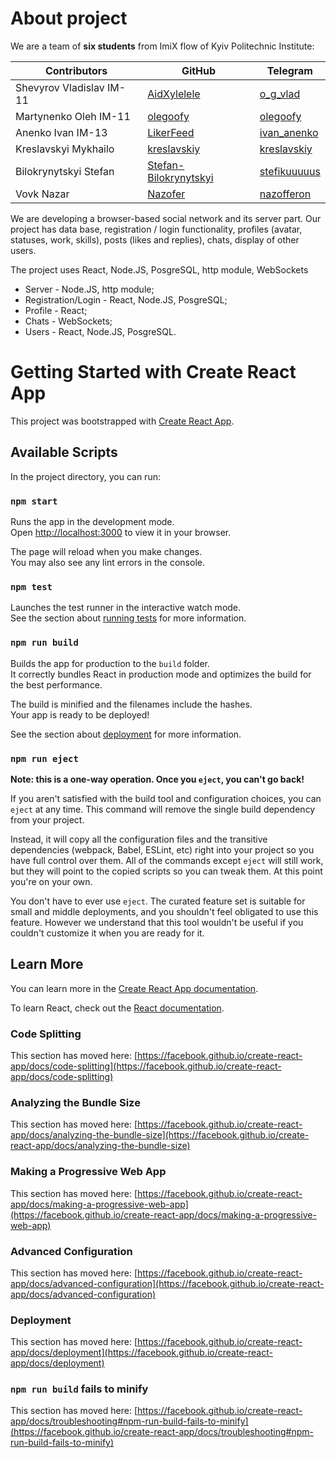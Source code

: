 # About project

We are a team of __six students__ from ImiX flow of Kyiv Politechnic Institute: <br>

| Contributors             | GitHub                                                            | Telegram                                  |
| ------------------------ | ----------------------------------------------------------------- | ----------------------------------------- |
| Shevyrov Vladislav IM-11 | [AidXylelele](https://github.com/AidXylelele)                     |  [o_g_vlad](https://t.me/o_g_vlad)        |
| Martynenko Oleh IM-11    | [olegoofy](https://github.com/olegoofy)                           | [olegoofy](https://t.me/olegoofy)         |
| Anenko Ivan IM-13        | [LikerFeed](https://github.com/LikerFeed)                         |  [ivan_anenko](https://t.me/ivan_anenko)  |
| Kreslavskyi Mykhailo     | [kreslavskiy](https://github.com/kreslavskiy)                     | [kreslavskiy](https://t.me/kreslavskiy)   |
| Bilokrynytskyi Stefan    | [Stefan-Bilokrynytskyi](https://github.com/Stefan-Bilokrynytskyi) | [stefikuuuuus](https://t.me/stefikuuuuus) |
| Vovk Nazar               | [Nazofer](https://github.com/Nazofer)                             | [nazofferon](https://t.me/nazofferon)     |

We are developing a browser-based social network and its server part. Our project has data base, registration / login functionality, profiles (avatar, statuses, work, skills), posts (likes and replies), chats, display of other users.

The project uses React, Node.JS, PosgreSQL, http module, WebSockets

- Server - Node.JS, http module;
- Registration/Login - React, Node.JS, PosgreSQL;
- Profile - React;
- Chats - WebSockets;
- Users - React, Node.JS, PosgreSQL.

# Getting Started with Create React App

This project was bootstrapped with [Create React App](https://github.com/facebook/create-react-app).

## Available Scripts

In the project directory, you can run:

### `npm start`

Runs the app in the development mode.\
Open [http://localhost:3000](http://localhost:3000) to view it in your browser.

The page will reload when you make changes.\
You may also see any lint errors in the console.

### `npm test`

Launches the test runner in the interactive watch mode.\
See the section about [running tests](https://facebook.github.io/create-react-app/docs/running-tests) for more information.

### `npm run build`

Builds the app for production to the `build` folder.\
It correctly bundles React in production mode and optimizes the build for the best performance.

The build is minified and the filenames include the hashes.\
Your app is ready to be deployed!

See the section about [deployment](https://facebook.github.io/create-react-app/docs/deployment) for more information.

### `npm run eject`

**Note: this is a one-way operation. Once you `eject`, you can't go back!**

If you aren't satisfied with the build tool and configuration choices, you can `eject` at any time. This command will remove the single build dependency from your project.

Instead, it will copy all the configuration files and the transitive dependencies (webpack, Babel, ESLint, etc) right into your project so you have full control over them. All of the commands except `eject` will still work, but they will point to the copied scripts so you can tweak them. At this point you're on your own.

You don't have to ever use `eject`. The curated feature set is suitable for small and middle deployments, and you shouldn't feel obligated to use this feature. However we understand that this tool wouldn't be useful if you couldn't customize it when you are ready for it.

## Learn More

You can learn more in the [Create React App documentation](https://facebook.github.io/create-react-app/docs/getting-started).

To learn React, check out the [React documentation](https://reactjs.org/).

### Code Splitting

This section has moved here: [https://facebook.github.io/create-react-app/docs/code-splitting](https://facebook.github.io/create-react-app/docs/code-splitting)

### Analyzing the Bundle Size

This section has moved here: [https://facebook.github.io/create-react-app/docs/analyzing-the-bundle-size](https://facebook.github.io/create-react-app/docs/analyzing-the-bundle-size)

### Making a Progressive Web App

This section has moved here: [https://facebook.github.io/create-react-app/docs/making-a-progressive-web-app](https://facebook.github.io/create-react-app/docs/making-a-progressive-web-app)

### Advanced Configuration

This section has moved here: [https://facebook.github.io/create-react-app/docs/advanced-configuration](https://facebook.github.io/create-react-app/docs/advanced-configuration)

### Deployment

This section has moved here: [https://facebook.github.io/create-react-app/docs/deployment](https://facebook.github.io/create-react-app/docs/deployment)

### `npm run build` fails to minify

This section has moved here: [https://facebook.github.io/create-react-app/docs/troubleshooting#npm-run-build-fails-to-minify](https://facebook.github.io/create-react-app/docs/troubleshooting#npm-run-build-fails-to-minify)
